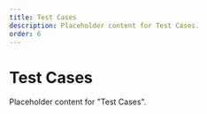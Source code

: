 ```yaml
---
title: Test Cases
description: Placeholder content for Test Cases.
order: 6
---
```


# Test Cases

Placeholder content for "Test Cases".
